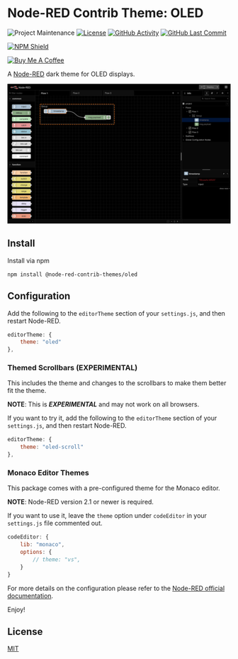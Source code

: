 # Node-RED Contrib Theme: OLED

![Project Maintenance][maintenance-shield]
[![License][license-shield]](LICENSE)
[![GitHub Activity][commits-shield]][commits]
[![GitHub Last Commit][last-commit-shield]][commits]

[![NPM Shield][npm-shield]][npm-package]

<a href="https://www.buymeacoffee.com/mbonani" target="_blank"><img src="https://cdn.buymeacoffee.com/buttons/v2/default-red.png" alt="Buy Me A Coffee" height="60px" width="217px"></a>

A [Node-RED][node-red] dark theme for OLED displays.

![screenshot](https://raw.githubusercontent.com/node-red-contrib-themes/oled/master/images/screenshot.png)

## Install

Install via npm

```shell
npm install @node-red-contrib-themes/oled
```

## Configuration

Add the following to the `editorTheme` section of your `settings.js`, and then restart Node-RED.

```js
editorTheme: {
    theme: "oled"
},
```

### Themed Scrollbars (EXPERIMENTAL)

This includes the theme and changes to the scrollbars to make them better fit the theme.

**NOTE**: This is ***EXPERIMENTAL*** and may not work on all browsers.

If you want to try it, add the following to the `editorTheme` section of your `settings.js`, and then restart Node-RED.

```js
editorTheme: {
    theme: "oled-scroll"
},
```

### Monaco Editor Themes

This package comes with a pre-configured theme for the Monaco editor.

**NOTE**: Node-RED version 2.1 or newer is required.

If you want to use it, leave the `theme` option under `codeEditor` in your `settings.js` file commented out.

```js
codeEditor: {
    lib: "monaco",
    options: {
        // theme: "vs",
    }
}    
```

For more details on the configuration please refer to the
[Node-RED official documentation][node-red-doc].

Enjoy!

## License

[MIT][license]

[commits-shield]: https://img.shields.io/github/commit-activity/y/node-red-contrib-themes/oled.svg
[commits]: https://github.com/node-red-contrib-themes/oled/commits/master
[last-commit-shield]: https://img.shields.io/github/last-commit/node-red-contrib-themes/oled.svg
[license]: https://github.com/node-red-contrib-themes/oled/blob/master/LICENSE
[license-shield]: https://img.shields.io/github/license/node-red-contrib-themes/oled.svg
[maintenance-shield]: https://img.shields.io/maintenance/yes/2022.svg
[node-red-doc]: https://nodered.org/docs/user-guide/runtime/configuration
[node-red]: https://nodered.org/
[npm-package]: https://nodei.co/npm/@node-red-contrib-themes/oled
[npm-shield]: https://nodei.co/npm/@node-red-contrib-themes/oled.png
